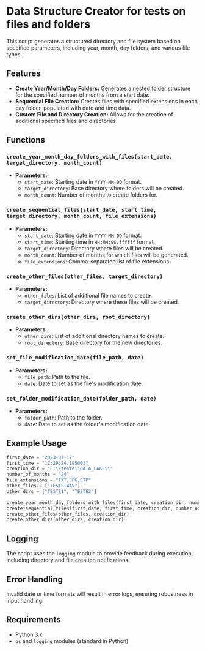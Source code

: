 # Data Structure Creator for tests on files and folders

This script generates a structured directory and file system based on specified parameters, including year, month, day folders, and various file types.

## Features

- **Create Year/Month/Day Folders:** Generates a nested folder structure for the specified number of months from a start date.
- **Sequential File Creation:** Creates files with specified extensions in each day folder, populated with date and time data.
- **Custom File and Directory Creation:** Allows for the creation of additional specified files and directories.

## Functions

### `create_year_month_day_folders_with_files(start_date, target_directory, month_count)`

- **Parameters:**
  - `start_date`: Starting date in `YYYY-MM-DD` format.
  - `target_directory`: Base directory where folders will be created.
  - `month_count`: Number of months to create folders for.

### `create_sequential_files(start_date, start_time, target_directory, month_count, file_extensions)`

- **Parameters:**
  - `start_date`: Starting date in `YYYY-MM-DD` format.
  - `start_time`: Starting time in `HH:MM:SS.ffffff` format.
  - `target_directory`: Directory where files will be created.
  - `month_count`: Number of months for which files will be generated.
  - `file_extensions`: Comma-separated list of file extensions.

### `create_other_files(other_files, target_directory)`

- **Parameters:**
  - `other_files`: List of additional file names to create.
  - `target_directory`: Directory where these files will be created.

### `create_other_dirs(other_dirs, root_directory)`

- **Parameters:**
  - `other_dirs`: List of additional directory names to create.
  - `root_directory`: Base directory for the new directories.

### `set_file_modification_date(file_path, date)`

- **Parameters:**
  - `file_path`: Path to the file.
  - `date`: Date to set as the file's modification date.

### `set_folder_modification_date(folder_path, date)`

- **Parameters:**
  - `folder_path`: Path to the folder.
  - `date`: Date to set as the folder's modification date.

## Example Usage

```python
first_date = "2023-07-17"
first_time = "12:29:24.195003"
creation_dir = "C:\\teste\\DATA_LAKE\\"
number_of_months = "24"
file_extensions = "TXT,JPG,ETP"
other_files = ["TESTE.WAV"]
other_dirs = ["TESTE1", "TESTE2"]

create_year_month_day_folders_with_files(first_date, creation_dir, number_of_months)
create_sequential_files(first_date, first_time, creation_dir, number_of_months, file_extensions)
create_other_files(other_files, creation_dir)
create_other_dirs(other_dirs, creation_dir)
```

## Logging

The script uses the `logging` module to provide feedback during execution, including directory and file creation notifications.

## Error Handling

Invalid date or time formats will result in error logs, ensuring robustness in input handling.

## Requirements

- Python 3.x
- `os` and `logging` modules (standard in Python)
